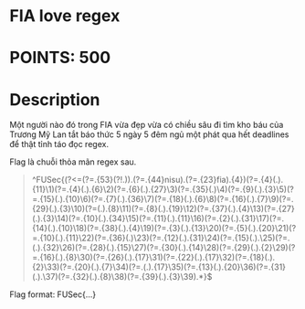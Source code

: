 # FIA love regex
# POINTS: 500
# Description

Một người nào đó trong FIA vừa đẹp vừa có chiều sâu đi tìm kho báu của Trương Mỹ Lan tắt báo thức 5 ngày 5 đêm ngủ một phát qua hết deadlines để thật tỉnh táo đọc regex.

Flag là chuỗi thỏa mãn regex sau.

>  ^FUSec\{(?<=(?=.{53}(?!.)).(?=.{44}nisu).(?=.{23}fia).{4})(?=.{4}(.).{11}\1)(?=.{4}(.).{6}\2)(?=.{6}(.).{27}\3)(?=.{35}(.)\4)(?=.{9}(.).{3}\5)(?=.{15}(.).{10}\6)(?=.{7}(.).{36}\7)(?=.{18}(.).{6}\8)(?=.{16}(.).{7}\9)(?=.{29}(.).{3}\10)(?=(.).{8}\11)(?=.{8}(.).{19}\12)(?=.{37}(.).{4}\13)(?=.{27}(.).{3}\14)(?=.{10}(.).{34}\15)(?=.{11}(.).{11}\16)(?=.{2}(.).{31}\17)(?=.{14}(.).{10}\18)(?=.{38}(.).{4}\19)(?=.{3}(.).{13}\20)(?=.{5}(.).{20}\21)(?=.{10}(.).{11}\22)(?=.{36}(.)\23)(?=.{12}(.).{31}\24)(?=.{15}(.).\25)(?=.(.).{32}\26)(?=.{28}(.).{15}\27)(?=.{30}(.).{14}\28)(?=.{29}(.).{2}\29)(?=.{16}(.).{8}\30)(?=.{26}(.).{17}\31)(?=.{22}(.).{17}\32)(?=.{18}(.).{2}\33)(?=.{20}(.).{7}\34)(?=.(.).{17}\35)(?=.{13}(.).{20}\36)(?=.{31}(.).\37)(?=.{32}(.).{8}\38)(?=.{39}(.).{3}\39).*}$

Flag format: FUSec{...}